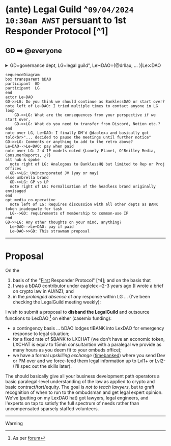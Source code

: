 # (ante) Legal Guild ^```09/04/2024 10:30am AWST``` persuant to 1st Responder Protocol [^1]

## GD ➡️ @everyone

<details><summary>GD=governance dept, LG=legal guild", Le✂DAO={@drllau, ... }|Le⚔DAO</summary><br>

@drllau actions and his (_un_)authorised agents ¡TBA! (subject to ratification) are severable from the actual DAO [^2]
  
LG={@lawpanda(LIA) or nominee, ~~~@daolexa(MIA)~~~, ... eaglex(ex-LG)} [^3]

␢DAO as per [forum](https://forum.bankless.community/t/temp-check-dao-purpose-consensus/10524/18?u=drllau)

</details>

````mermaid
sequenceDiagram
box transparent ␢DAO
participant  GD
participant  LG
end
actor Le✂DAO
GD->>LG: Do you think we should continue as BanklessDAO or start over?
note left of Le✂DAO: I tried multiple times to contact anyone in LG
loop
    GD->>LG: What are the consequences from your perspective if we start over, 
    GD->>LG: What do you need to transfer from Discord, Notion etc.?
end
note over LG, Le✂DAO: I finally DM'd @daolexa and basically got told<br>"... decided to pause the meetings until further notice"
GD->>LG: Comments or anything to add to the retro above?
Le✂DAO-->Le✂DAO: pay when paid
note over LG: 2-4 IP models noted {Lonely Planet, O'Reilley Media, ConsumerReports, ¿?}
alt hub & spoke
  note right of LG: Analogous to BanklessHQ but limited to Rep or Proj Offices
  GD->>LG: Unincorporated JV (yay or nay)
else umbrella brand
  GD->>LG: GP vs LP
  note right of LG: Formalisation of the headless brand originally envisaged
end
opt media co-operative
  note left of LG: Requires discussion with all other depts as BANK token inadequate for task
  LG-->GD: requirements of membership to common-use IP
end  
GD->>LG: Any other thoughts on your mind, anything?
  Le✂DAO-->Le✂DAO: pay if paid
  Le✂DAO->>GD: This strawman proposal
````

----
# Proposal
On the 
1. basis of the "[First](https://en.wikipedia.org/wiki/First_responder) Responder Protocol" [^4]; and on the basis that 
2. I was a ␢DAO contributor under eaglelex ~2-3 years ago (I wrote a brief on crypto law in AU/NZ); and 
3. in the _prolonged absence_ of _any_ response within LG ... (I've been checking the LegalGuild meeting weekly);

I wish to submit a proposal to **disband the LegalGuild** and outsource functions to LexDAO [^5] on either (casemix funding): 
- a contingency basis ... ␢DAO lodges tlBANK into LexDAO for emergency response to legal situation;
- for a fixed rate of $BANK to LXCHAT (we don't have an economic token, LXCHAT is equiv to 15min consultantion with a paralegal we provide as many hours as you deem fit to your ombuds office);
- we have a formal _upskilling exchange_ ([timebanked](https://www.investopedia.com/terms/t/time-banking.asp#:~:text=Understanding%20Time%20Banking,regardless%20of%20the%20service%20rendered.)) where you send Dev or PM over and we force-feed them legal information up to Lvl1+ or Lvl2- (I'll spec out the skills later).

The should basically give all your business development path operators a basic paralegal-level understanding of the law as applied to crypto and basic contract/tort/equity. The goal is _not to teach lawyers_, but to graft recognition of when to run to the ombudsman and get legal expert opinion. We've (putting on my LexDAO hat) got lawyers, legal engineers, and l'experts on tap to satisfy the full spectrum of needs rather than uncompensated sparsely staffed volunteers.

----

[^5]: As per [forum](https://forum.bankless.community/t/banklessdao-multisig-funding-pause-and-bdao-reorganization/10469/41?u=drllau)
> [!WARNING]
> 
